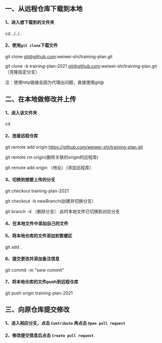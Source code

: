 ## 一、从远程仓库下载到本地
#### 1、进入想下载到的文件夹
cd  ../../..
#### 2、使用`git clone`下载文件
git clone git@github.com:weiwei-shi/training-plan.git

git clone -b training-plan-2021 git@github.com:weiwei-shi/training-plan.git（克隆指定分支）

注：使用http链接会因为代理出问题，直接使用git@

## 二、在本地做修改并上传
#### 1、进入该文件夹
cd
#### 2、连接远程仓库
git remote add origin https://github.com/weiwei-shi/training-plan.git

git remote rm origin(删除关联的origin的远程库)

git remote add origin （地址）（添加远程库）
#### 3、切换到想要上传的分支
git checkout training-plan-2021

git checkout -b newBranch(创建并切换分支）

git branch -d <branch>（删除分支）
此时本地文件已切换到对应分支
#### 4、在本地文件中添加自己的文件
#### 5、将本地仓库的文件添加到暂缓区
git add .
#### 6、提交更改并添加备注信息
git commit -m "sww commit"
#### 7、将本地仓库的文件push到远程仓库
git push origin training-plan-2021

## 三、向原仓库提交修改
#### 1、进入相应分支，点击 `Contribute` 再点击 `Open pull request`
#### 2、修改提交信息后点击 `Create pull request`
